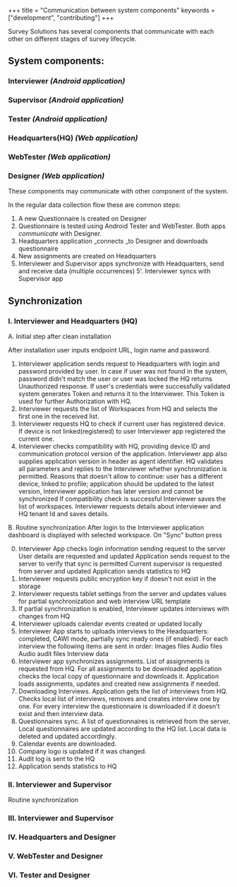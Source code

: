 +++
title = "Communication between system components"
keywords = ["development", "contributing"]
+++

Survey Solutions has several components that communicate with each other on different stages of survey lifecycle.

## System components:
### Interviewer _(Android application)_
### Supervisor _(Android application)_
### Tester _(Android application)_
### Headquarters(HQ) _(Web application)_
### WebTester _(Web application)_
### Designer _(Web application)_

These components may communicate with other component of the system.

In the regular data collection flow these are common steps:
1. A new Questionnaire is created on Designer
2. Questionnaire is tested using Android Tester and WebTester. Both apps _communicate_ with Designer.
3. Headquarters application _connects _to Designer and downloads questionnaire
4. New assignments are created on Headquarters
5. Interviewer and Supervisor apps synchronize with Headquarters, send and receive data (multiple occurrences)
5'. Interviewer syncs with Supervisor app

## Synchronization

### I. Interviewer and Headquarters (HQ)
A. Initial step after clean installation

After installation user inputs endpoint URL, login name and password.

1. Interviewer application sends request to Headquarters with login and password provided by user.
   In case if user was not found in the system, password didn't match the user or user was locked the HQ returns Unauthorized response.
   If user's credentials were successfully validated system generates Token and returns it to the Interviewer.
   This Token is used for further Authorization with HQ.
2. Interviewer requests the list of Workspaces from HQ and selects the first one in the received list. 
3. Interviewer requests HQ to check if current user has registered device. 
   If device is not linked(registered) to user Interviewer app registered the current one.
4. Interviewer checks compatibility with HQ, providing device ID and communication protocol version of the application. 
   Interviewer app also supplies application version in header as agent identifier.
   HQ validates all parameters and replies to the Interviewer whether synchronization is permitted.
   Reasons that doesn't allow to continue: user has a different device, linked to profile; application should be updated to the latest version,
   Interviewer application has later version and cannot be synchronized 
   If compatibility check is successful Interviewer saves the list of workspaces.
   Interviewer requests details about interviewer and HQ tenant Id and saves details.

B. Routine synchronization
After login to the Interviewer application dashboard is displayed with selected workspace. On "Sync" button press 

0. Interviewer App checks login information sending request to the server
   User details are requested and updated
   Application sends request to the server to verify that sync is permitted 
   Current supervisor is requested from server and updated
   Application sends statistics to HQ
1. Interviewer requests public encryption key if doesn't not exist in the storage
2. Interviewer requests tablet settings from the server and updates values for partial synchronization and web interview URL template 
3. If partial synchronization is enabled, Interviewer updates interviews with changes from HQ
4. Interviewer uploads calendar events created or updated locally
5. Interviewer App starts to uploads interviews to the Headquarters: completed, CAWI mode, partially sync ready ones (if enabled). 
   For each interview the following items are sent in order:
     Images files
     Audio files
     Audio audit files
     Interview data
6. Interviewer app synchronizes assignments.
   List of assignments is requested from HQ. For all assignments to be downloaded application checks the local copy of questionnaire and downloads it.
   Application loads assignments, updates and created new assignments if needed.
7. Downloading Interviews. Application gets the list of interviews from HQ. Checks local list of interviews, removes and creates interview one by one.
   For every interview the questionnaire is downloaded if it doesn't exist and then interview data.
8. Questionnaires sync. A list of questionnaires is retrieved from the server. Local questionnaires are updated according to the HQ list.
   Local data is deleted and updated accordingly.   
9. Calendar events are downloaded.
10. Company logo is updated if it was changed.
11. Audit log is sent to the HQ
12. Application sends statistics to HQ

### II. Interviewer and Supervisor
  Routine synchronization

### III. Interviewer and Supervisor

### IV. Headquarters and Designer

### V. WebTester and Designer

### VI. Tester and Designer
